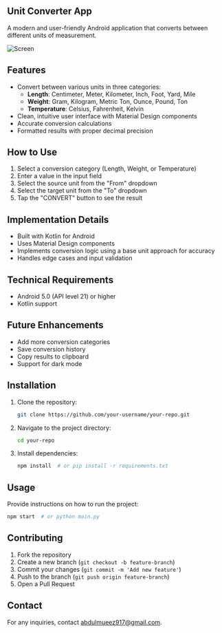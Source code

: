## Unit Converter App
A modern and user-friendly Android application that converts between different units of measurement.

![Screen](https://github.com/user-attachments/assets/bb802bfd-c430-47d2-9e18-ada520cd5267)
## Features
- Convert between various units in three categories:
  - **Length**: Centimeter, Meter, Kilometer, Inch, Foot, Yard, Mile
  - **Weight**: Gram, Kilogram, Metric Ton, Ounce, Pound, Ton
  - **Temperature**: Celsius, Fahrenheit, Kelvin
- Clean, intuitive user interface with Material Design components
- Accurate conversion calculations
- Formatted results with proper decimal precision

## How to Use
1. Select a conversion category (Length, Weight, or Temperature)
2. Enter a value in the input field
3. Select the source unit from the "From" dropdown
4. Select the target unit from the "To" dropdown
5. Tap the "CONVERT" button to see the result

## Implementation Details
- Built with Kotlin for Android
- Uses Material Design components
- Implements conversion logic using a base unit approach for accuracy
- Handles edge cases and input validation

## Technical Requirements
- Android 5.0 (API level 21) or higher
- Kotlin support

## Future Enhancements
- Add more conversion categories
- Save conversion history
- Copy results to clipboard
- Support for dark mode

## Installation
1. Clone the repository:
   ```sh
   git clone https://github.com/your-username/your-repo.git
   ```
2. Navigate to the project directory:
   ```sh
   cd your-repo
   ```
3. Install dependencies:
   ```sh
   npm install  # or pip install -r requirements.txt
   ```

## Usage
Provide instructions on how to run the project:
```sh
npm start  # or python main.py
```

## Contributing
1. Fork the repository
2. Create a new branch (`git checkout -b feature-branch`)
3. Commit your changes (`git commit -m 'Add new feature'`)
4. Push to the branch (`git push origin feature-branch`)
5. Open a Pull Request

## Contact
For any inquiries, contact [abdulmueez917@gmail.com](abdulmueez917@gmail.com).
